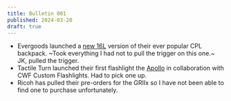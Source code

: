 ```yaml
---
title: Bulletin 001
published: 2024-03-20
draft: true
---
```


- Evergoods launched a [new 16L](https://evergoods.us/collections/civic-panel-loader-series/products/civic-panel-loader-16l) version of their ever popular CPL backpack. ~Took everything I had not to pull the trigger on this one.~ JK, pulled the trigger.
- Tactile Turn launched their first flashlight the [Apollo](https://tactileturn.com/products/apollo) in collaboration with CWF Custom Flashlights. Had to pick one up.
- Ricoh has pulled their pre-orders for the GRIIx so I have not been able to find one to purchase unfortunately.
